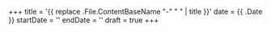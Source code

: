 +++
title = '{{ replace .File.ContentBaseName "-" " " | title }}'
date = {{ .Date }}
startDate = ''
endDate = ''
draft = true
+++


<!--more-->

